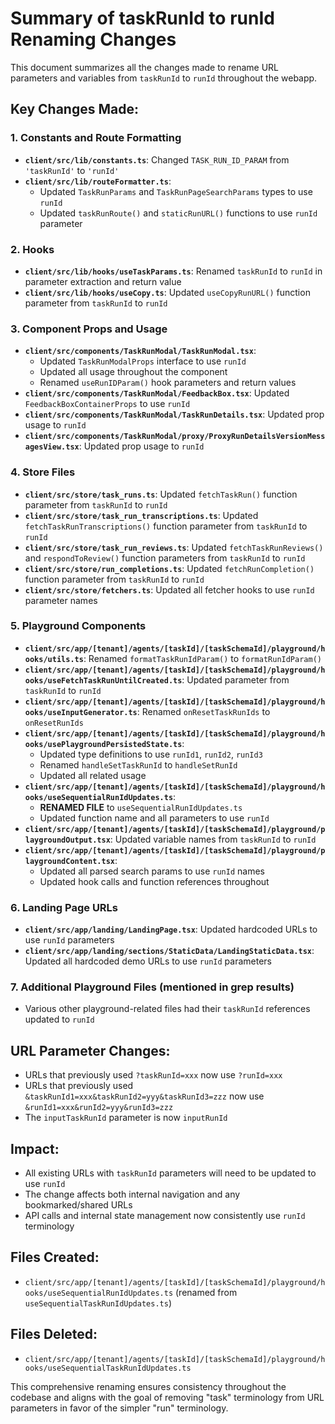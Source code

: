 # Summary of taskRunId to runId Renaming Changes

This document summarizes all the changes made to rename URL parameters and variables from `taskRunId` to `runId` throughout the webapp.

## Key Changes Made:

### 1. Constants and Route Formatting
- **`client/src/lib/constants.ts`**: Changed `TASK_RUN_ID_PARAM` from `'taskRunId'` to `'runId'`
- **`client/src/lib/routeFormatter.ts`**: 
  - Updated `TaskRunParams` and `TaskRunPageSearchParams` types to use `runId`
  - Updated `taskRunRoute()` and `staticRunURL()` functions to use `runId` parameter

### 2. Hooks
- **`client/src/lib/hooks/useTaskParams.ts`**: Renamed `taskRunId` to `runId` in parameter extraction and return value
- **`client/src/lib/hooks/useCopy.ts`**: Updated `useCopyRunURL()` function parameter from `taskRunId` to `runId`

### 3. Component Props and Usage
- **`client/src/components/TaskRunModal/TaskRunModal.tsx`**: 
  - Updated `TaskRunModalProps` interface to use `runId`
  - Updated all usage throughout the component
  - Renamed `useRunIDParam()` hook parameters and return values
- **`client/src/components/TaskRunModal/FeedbackBox.tsx`**: Updated `FeedbackBoxContainerProps` to use `runId`
- **`client/src/components/TaskRunModal/TaskRunDetails.tsx`**: Updated prop usage to `runId`
- **`client/src/components/TaskRunModal/proxy/ProxyRunDetailsVersionMessagesView.tsx`**: Updated prop usage to `runId`

### 4. Store Files
- **`client/src/store/task_runs.ts`**: Updated `fetchTaskRun()` function parameter from `taskRunId` to `runId`
- **`client/src/store/task_run_transcriptions.ts`**: Updated `fetchTaskRunTranscriptions()` function parameter from `taskRunId` to `runId`
- **`client/src/store/task_run_reviews.ts`**: Updated `fetchTaskRunReviews()` and `respondToReview()` function parameters from `taskRunId` to `runId`
- **`client/src/store/run_completions.ts`**: Updated `fetchRunCompletion()` function parameter from `taskRunId` to `runId`
- **`client/src/store/fetchers.ts`**: Updated all fetcher hooks to use `runId` parameter names

### 5. Playground Components
- **`client/src/app/[tenant]/agents/[taskId]/[taskSchemaId]/playground/hooks/utils.ts`**: Renamed `formatTaskRunIdParam()` to `formatRunIdParam()`
- **`client/src/app/[tenant]/agents/[taskId]/[taskSchemaId]/playground/hooks/useFetchTaskRunUntilCreated.ts`**: Updated parameter from `taskRunId` to `runId`
- **`client/src/app/[tenant]/agents/[taskId]/[taskSchemaId]/playground/hooks/useInputGenerator.ts`**: Renamed `onResetTaskRunIds` to `onResetRunIds`
- **`client/src/app/[tenant]/agents/[taskId]/[taskSchemaId]/playground/hooks/usePlaygroundPersistedState.ts`**: 
  - Updated type definitions to use `runId1`, `runId2`, `runId3`
  - Renamed `handleSetTaskRunId` to `handleSetRunId`
  - Updated all related usage
- **`client/src/app/[tenant]/agents/[taskId]/[taskSchemaId]/playground/hooks/useSequentialRunIdUpdates.ts`**: 
  - **RENAMED FILE** to `useSequentialRunIdUpdates.ts`
  - Updated function name and all parameters to use `runId`
- **`client/src/app/[tenant]/agents/[taskId]/[taskSchemaId]/playground/playgroundOutput.tsx`**: Updated variable names from `taskRunId` to `runId`
- **`client/src/app/[tenant]/agents/[taskId]/[taskSchemaId]/playground/playgroundContent.tsx`**: 
  - Updated all parsed search params to use `runId` names
  - Updated hook calls and function references throughout

### 6. Landing Page URLs
- **`client/src/app/landing/LandingPage.tsx`**: Updated hardcoded URLs to use `runId` parameters
- **`client/src/app/landing/sections/StaticData/LandingStaticData.tsx`**: Updated all hardcoded demo URLs to use `runId` parameters

### 7. Additional Playground Files (mentioned in grep results)
- Various other playground-related files had their `taskRunId` references updated to `runId`

## URL Parameter Changes:
- URLs that previously used `?taskRunId=xxx` now use `?runId=xxx`
- URLs that previously used `&taskRunId1=xxx&taskRunId2=yyy&taskRunId3=zzz` now use `&runId1=xxx&runId2=yyy&runId3=zzz` 
- The `inputTaskRunId` parameter is now `inputRunId`

## Impact:
- All existing URLs with `taskRunId` parameters will need to be updated to use `runId` 
- The change affects both internal navigation and any bookmarked/shared URLs
- API calls and internal state management now consistently use `runId` terminology

## Files Created:
- `client/src/app/[tenant]/agents/[taskId]/[taskSchemaId]/playground/hooks/useSequentialRunIdUpdates.ts` (renamed from `useSequentialTaskRunIdUpdates.ts`)

## Files Deleted:
- `client/src/app/[tenant]/agents/[taskId]/[taskSchemaId]/playground/hooks/useSequentialTaskRunIdUpdates.ts`

This comprehensive renaming ensures consistency throughout the codebase and aligns with the goal of removing "task" terminology from URL parameters in favor of the simpler "run" terminology.